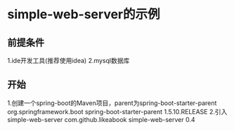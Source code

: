 # simple-web-server的示例
## 前提条件
1.ide开发工具(推荐使用idea)
2.mysql数据库
## 开始
1.创建一个spring-boot的Maven项目，parent为spring-boot-starter-parent
    <parent>
      <groupId>org.springframework.boot</groupId>
      <artifactId>spring-boot-starter-parent</artifactId>
      <version>1.5.10.RELEASE</version>
    </parent>
2.引入simple-web-server
    <dependency>
      <groupId>com.github.likeabook</groupId>
      <artifactId>simple-web-server</artifactId>
      <version>0.4</version>
    </dependency>

